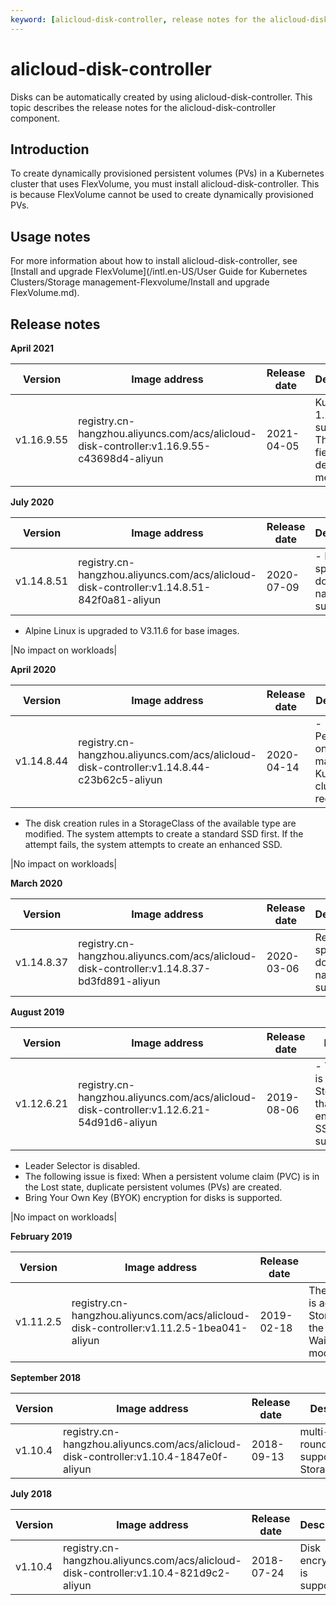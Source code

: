 ```yaml
---
keyword: [alicloud-disk-controller, release notes for the alicloud-disk-controller component]
---
```


# alicloud-disk-controller

Disks can be automatically created by using alicloud-disk-controller. This topic describes the release notes for the alicloud-disk-controller component.

## Introduction

To create dynamically provisioned persistent volumes \(PVs\) in a Kubernetes cluster that uses FlexVolume, you must install alicloud-disk-controller. This is because FlexVolume cannot be used to create dynamically provisioned PVs.

## Usage notes

For more information about how to install alicloud-disk-controller, see [Install and upgrade FlexVolume](/intl.en-US/User Guide for Kubernetes Clusters/Storage management-Flexvolume/Install and upgrade FlexVolume.md).

## Release notes

**April 2021**

|Version|Image address|Release date|Description|Impact|
|-------|-------------|------------|-----------|------|
|v1.16.9.55|registry.cn-hangzhou.aliyuncs.com/acs/alicloud-disk-controller:v1.16.9.55-c43698d4-aliyun|2021-04-05|Kubernetes 1.20 is supported. The selflink field is deleted in metadata.|No impact on workloads|

**July 2020**

|Version|Image address|Release date|Description|Impact|
|-------|-------------|------------|-----------|------|
|v1.14.8.51|registry.cn-hangzhou.aliyuncs.com/acs/alicloud-disk-controller:v1.14.8.51-842f0a81-aliyun|2020-07-09|-   Region-specific domain names are supported.
-   Alpine Linux is upgraded to V3.11.6 for base images.

|No impact on workloads|

**April 2020**

|Version|Image address|Release date|Description|Impact|
|-------|-------------|------------|-----------|------|
|v1.14.8.44|registry.cn-hangzhou.aliyuncs.com/acs/alicloud-disk-controller:v1.14.8.44-c23b62c5-aliyun|2020-04-14|-   Permissions on managed Kubernetes clusters are reduced.
-   The disk creation rules in a StorageClass of the available type are modified. The system attempts to create a standard SSD first. If the attempt fails, the system attempts to create an enhanced SSD.

|No impact on workloads|

**March 2020**

|Version|Image address|Release date|Description|Impact|
|-------|-------------|------------|-----------|------|
|v1.14.8.37|registry.cn-hangzhou.aliyuncs.com/acs/alicloud-disk-controller:v1.14.8.37-bd3fd891-aliyun|2020-03-06|Region-specific domain names are supported.|No impact on workloads|

**August 2019**

|Version|Image address|Release date|Description|Impact|
|-------|-------------|------------|-----------|------|
|v1.12.6.21|registry.cn-hangzhou.aliyuncs.com/acs/alicloud-disk-controller:v1.12.6.21-54d91d6-aliyun|2019-08-06|-   The template is updated and StorageClasses that specify enhanced SSDs are supported.
-   Leader Selector is disabled.
-   The following issue is fixed: When a persistent volume claim \(PVC\) is in the Lost state, duplicate persistent volumes \(PVs\) are created.
-   Bring Your Own Key \(BYOK\) encryption for disks is supported.

|No impact on workloads|

**February 2019**

|Version|Image address|Release date|Description|Impact|
|-------|-------------|------------|-----------|------|
|v1.11.2.5|registry.cn-hangzhou.aliyuncs.com/acs/alicloud-disk-controller:v1.11.2.5-1bea041-aliyun|2019-02-18|The topology feature is added to StorageClasses and the WaitForFirstConsumer mode is supported.|No impact on workloads|

**September 2018**

|Version|Image address|Release date|Description|Impact|
|-------|-------------|------------|-----------|------|
|v1.10.4|registry.cn-hangzhou.aliyuncs.com/acs/alicloud-disk-controller:v1.10.4-1847e0f-aliyun|2018-09-13|multi-zone round robin is supported in StorageClasses.|No impact on workloads|

**July 2018**

|Version|Image address|Release date|Description|Impact|
|-------|-------------|------------|-----------|------|
|v1.10.4|registry.cn-hangzhou.aliyuncs.com/acs/alicloud-disk-controller:v1.10.4-821d9c2-aliyun|2018-07-24|Disk encryption is supported.|No impact on workloads|

